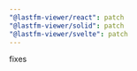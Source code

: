 ```yaml
---
"@lastfm-viewer/react": patch
"@lastfm-viewer/solid": patch
"@lastfm-viewer/svelte": patch
---
```


fixes
